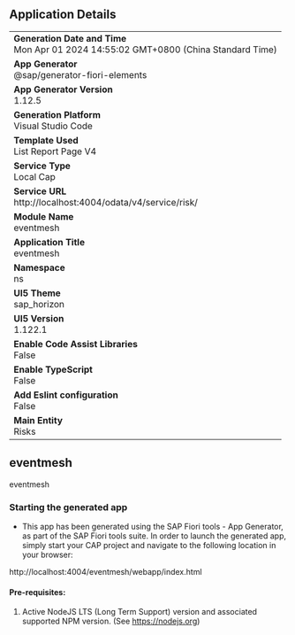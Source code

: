 ## Application Details
|               |
| ------------- |
|**Generation Date and Time**<br>Mon Apr 01 2024 14:55:02 GMT+0800 (China Standard Time)|
|**App Generator**<br>@sap/generator-fiori-elements|
|**App Generator Version**<br>1.12.5|
|**Generation Platform**<br>Visual Studio Code|
|**Template Used**<br>List Report Page V4|
|**Service Type**<br>Local Cap|
|**Service URL**<br>http://localhost:4004/odata/v4/service/risk/
|**Module Name**<br>eventmesh|
|**Application Title**<br>eventmesh|
|**Namespace**<br>ns|
|**UI5 Theme**<br>sap_horizon|
|**UI5 Version**<br>1.122.1|
|**Enable Code Assist Libraries**<br>False|
|**Enable TypeScript**<br>False|
|**Add Eslint configuration**<br>False|
|**Main Entity**<br>Risks|

## eventmesh

eventmesh

### Starting the generated app

-   This app has been generated using the SAP Fiori tools - App Generator, as part of the SAP Fiori tools suite.  In order to launch the generated app, simply start your CAP project and navigate to the following location in your browser:

http://localhost:4004/eventmesh/webapp/index.html

#### Pre-requisites:

1. Active NodeJS LTS (Long Term Support) version and associated supported NPM version.  (See https://nodejs.org)


